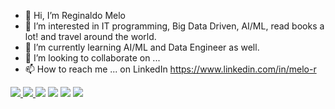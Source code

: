 - 👋 Hi, I’m Reginaldo Melo
- 👀 I’m interested in IT programming, Big Data Driven, AI/ML, read books a lot! and travel around the world.
- 🌱 I’m currently learning AI/ML and Data Engineer as well.
- 💞️ I’m looking to collaborate on ...
- 📫 How to reach me ... on LinkedIn https://www.linkedin.com/in/melo-r

<!---
melo-r/melo-r is a ✨ special ✨ repository because its `README.md` (this file) appears on your GitHub profile.
You can click the Preview link to take a look at your changes.
--->
<a href="https://www.python.org/"><img src="https://camo.githubusercontent.com/881f92421018bad3d499e11e36f02d932b24550e8c0ba11a4acd37d880526095/68747470733a2f2f696d672e736869656c64732e696f2f62616467652f507974686f6e2d3337373641423f7374796c653d666c6174266c6f676f3d707974686f6e266c6f676f436f6c6f723d7768697465">
</a><a href="https://spark.apache.org/"><img src="https://camo.githubusercontent.com/54c127a1b2d1cf4d9ee7269cafec446521bfe6898f910deae956ca1463487ea8/68747470733a2f2f696d672e736869656c64732e696f2f62616467652f537061726b2d4532354131433f7374796c653d666c6174266c6f676f3d6170616368652d737061726b266c6f676f436f6c6f723d7768697465"> <a href="https://www.databricks.com/resources"></a><img src="https://camo.githubusercontent.com/2f5f269170dc312d7b1d633427ebb06db8828b5fe1b1ed10bbc1c17fef47d0a5/68747470733a2f2f696d672e736869656c64732e696f2f62616467652f44617461627269636b732d4646333632313f7374796c653d666c6174266c6f676f3d64617461627269636b73266c6f676f436f6c6f723d7768697465"></a> <img src="https://camo.githubusercontent.com/25f8895e1ce53c5ca4908ddc0d83edfd013b249d8a4dad102c62a95c7bc0a97a/68747470733a2f2f696d672e736869656c64732e696f2f62616467652f506f7765725f42492d4632433831313f7374796c653d666c6174266c6f676f3d6d6963726f736f66742d706f7765722d6269266c6f676f436f6c6f723d7768697465">
<img src="https://camo.githubusercontent.com/667adc19bf400a72d692e035746e544f9783a4fa2a3f86a4cf95ae2e8a54492c/68747470733a2f2f696d672e736869656c64732e696f2f62616467652f53514c5f5365727665722d4343323932373f7374796c653d666c6174266c6f676f3d6d6963726f736f66742d73716c2d736572766572266c6f676f436f6c6f723d7768697465">
<img src="https://camo.githubusercontent.com/fab1e6436bc92a5d880209ed8a0adac73ea02dc1b6e3de0ba6da23f35b53033f/68747470733a2f2f696d672e736869656c64732e696f2f62616467652f4769742d4630353033323f7374796c653d666c6174266c6f676f3d676974266c6f676f436f6c6f723d7768697465">
